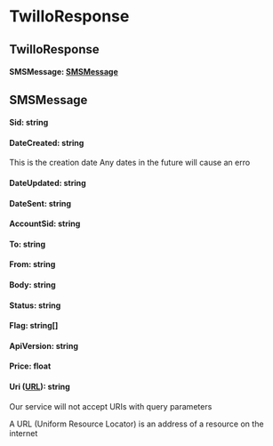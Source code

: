 # TwilloResponse

## TwilloResponse

#### SMSMessage: [SMSMessage](#smsmessage)


## SMSMessage

#### Sid: string

#### DateCreated: string

This is the creation date
Any dates in the future will cause an erro

#### DateUpdated: string

#### DateSent: string

#### AccountSid: string

#### To: string

#### From: string

#### Body: string

#### Status: string

#### Flag: string[]

#### ApiVersion: string

#### Price: float

#### Uri ([URL](https://ausdx-lab.herokuapp.com/define/de12)): string

Our service will not accept URIs with query parameters

A URL (Uniform Resource Locator) is an address of a resource on the internet




